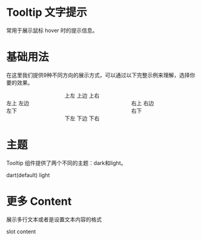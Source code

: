 <div class="page-item">
    <div>
        <h1 class="page-title">Tooltip 文字提示</h1>
        <p class="page-dec">常用于展示鼠标 hover 时的提示信息。</p>
    </div>
</div>
<div class="page-item">
    <div>
        <h1 class="page-item-title">基础用法</h1>
        <p class="page-item-dec">
            在这里我们提供9种不同方向的展示方式，可以通过以下完整示例来理解，选择你要的效果。
        </p>
    </div>
    <div class="page-item-content">
        <div>
            <div style="width: 400px;">
                <div class="text-center">
                    <fox-tooltip
                        content="Top Left 提示文字"
                        placement="top-start"
                    >
                        <fox-button>上左</fox-button>
                    </fox-tooltip>
                    <fox-tooltip
                        class="ml-10"
                        content="Top Center 提示文字"
                        placement="top"
                    >
                        <fox-button>上边</fox-button>
                    </fox-tooltip>
                    <fox-tooltip
                        class="ml-10"
                        content="Top Right 提示文字"
                        placement="top-end"
                    >
                        <fox-button>上右</fox-button>
                    </fox-tooltip>
                </div>
                <div class="flex-between">
                    <div style="width: 70px;">
                        <fox-tooltip
                            class="mt-20"
                            content="Left Top 提示文字"
                            placement="left-start"
                        >
                            <fox-button>左上</fox-button>
                        </fox-tooltip>
                        <fox-tooltip
                            class="mt-20"
                            content="Left Center 提示文字"
                            placement="left"
                        >
                            <fox-button>左边</fox-button>
                        </fox-tooltip>
                        <fox-tooltip
                            class="mt-20"
                            content="Left Bottom 提示文字"
                            placement="left-end"
                        >
                            <fox-button>左下</fox-button>
                        </fox-tooltip>
                    </div>
                    <div style="width: 70px;">
                        <fox-tooltip
                            class="mt-20"
                            content="Right Top 提示文字"
                            placement="right-start"
                        >
                            <fox-button>右上</fox-button>
                        </fox-tooltip>
                        <fox-tooltip
                            class="mt-20"
                            content="Right Center 提示文字"
                            placement="right"
                        >
                            <fox-button>右边</fox-button>
                        </fox-tooltip>
                        <fox-tooltip
                            class="mt-20"
                            content="Right Bottom 提示文字"
                            placement="right-end"
                        >
                            <fox-button>右下</fox-button>
                        </fox-tooltip>
                    </div>
                </div>
                <div class="text-center">
                    <fox-tooltip
                        class="ml-10"
                        content="Bottom Left 提示文字"
                        placement="bottom-start"
                    >
                        <fox-button>下左</fox-button>
                    </fox-tooltip>
                    <fox-tooltip
                        class="ml-10"
                        content="Bottom Center 提示文字"
                        placement="bottom"
                    >
                        <fox-button>下边</fox-button>
                    </fox-tooltip>
                    <fox-tooltip
                        class="ml-10"
                        content="Bottom Right 提示文字"
                        placement="bottom-end"
                    >
                        <fox-button>下右</fox-button>
                    </fox-tooltip>
                </div>
            </div>
        </div>
    </div>
</div>
<div class="page-item">
    <div>
        <h1 class="page-item-title">主题</h1>
        <p class="page-item-dec">
            Tooltip 组件提供了两个不同的主题：dark和light。
        </p>
    </div>
    <div class="page-item-content">
        <div>
            <fox-tooltip
                content="Bottom Left 提示文字"
                placement="bottom-start"
            >
                <fox-button>dart(default)</fox-button>
            </fox-tooltip>
            <fox-tooltip
                class="ml-20"
                content="Bottom Center 提示文字"
                theme="light"
            >
                <fox-button>light</fox-button>
            </fox-tooltip>
        </div>
    </div>
</div>
<div class="page-item">
    <div>
        <h1 class="page-item-title">更多 Content</h1>
        <p class="page-item-dec">
            展示多行文本或者是设置文本内容的格式
        </p>
    </div>
    <div class="page-item-content">
        <div>
            <fox-tooltip placement="top">
                <fox-button>slot content</fox-button>
                <template v-slot:content>
                    多行信息
                    <br />
                    第二行信息
                </template>
            </fox-tooltip>
        </div>
    </div>
</div>

<script>
export default {
    data() {
        return {};
    },
};
</script>
<style>
.flex-between {
    display: flex;
    justify-content: space-between;
}
.text-center {
    text-align: center;
}
.ml-0 {
    margin-left: 0;
    margin-top: 10px;
}
</style>
